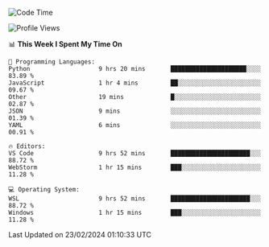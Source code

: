 <!--START_SECTION:waka-->
![Code Time](http://img.shields.io/badge/Code%20Time-580%20hrs%2055%20mins-blue)

![Profile Views](http://img.shields.io/badge/Profile%20Views-2-blue)

📊 **This Week I Spent My Time On** 

```text
💬 Programming Languages: 
Python                   9 hrs 20 mins       █████████████████████░░░░   83.89 % 
JavaScript               1 hr 4 mins         ██░░░░░░░░░░░░░░░░░░░░░░░   09.67 % 
Other                    19 mins             █░░░░░░░░░░░░░░░░░░░░░░░░   02.87 % 
JSON                     9 mins              ░░░░░░░░░░░░░░░░░░░░░░░░░   01.39 % 
YAML                     6 mins              ░░░░░░░░░░░░░░░░░░░░░░░░░   00.91 % 

🔥 Editors: 
VS Code                  9 hrs 52 mins       ██████████████████████░░░   88.72 % 
WebStorm                 1 hr 15 mins        ███░░░░░░░░░░░░░░░░░░░░░░   11.28 % 

💻 Operating System: 
WSL                      9 hrs 52 mins       ██████████████████████░░░   88.72 % 
Windows                  1 hr 15 mins        ███░░░░░░░░░░░░░░░░░░░░░░   11.28 % 
```


 Last Updated on 23/02/2024 01:10:33 UTC
<!--END_SECTION:waka-->
